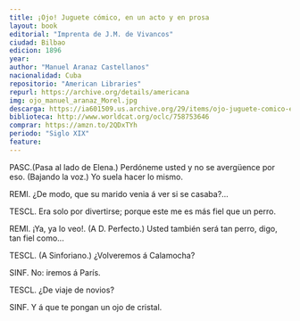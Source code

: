 ```yaml
---
title: ¡Ojo! Juguete cómico, en un acto y en prosa
layout: book
editorial: "Imprenta de J.M. de Vivancos"
ciudad: Bilbao
edicion: 1896
year: 
author: "Manuel Aranaz Castellanos"
nacionalidad: Cuba
repositorio: "American Libraries"
repurl: https://archive.org/details/americana
img: ojo_manuel_aranaz_Morel.jpg
descarga: https://ia601509.us.archive.org/29/items/ojo-juguete-comico-en-un-acto-y-en-prosa-por-manuel-aranaz-castellanos/%C2%A1Ojo%21%20Juguete%20c%C3%B3mico%2C%20en%20un%20acto%20y%20en%20prosa%20por%20Manuel%20Aranaz%20Castellanos.pdf
biblioteca: http://www.worldcat.org/oclc/758753646
comprar: https://amzn.to/2QDxTYh
periodo: "Siglo XIX"
feature: 
---
```

 
PASC.(Pasa al lado de Elena.) Perdóneme usted y no se avergüence por eso. (Bajando la voz.) Yo suela hacer lo mismo.
 
REMI. ¿De modo, que su marido venia á ver si se casaba?...
 
TESCL. Era solo por divertirse; porque este me es más fiel que un perro.
 
REMI. ¡Ya, ya lo veo!. (A D. Perfecto.) Usted también será tan perro, digo, tan fiel como...
 
TESCL. (A Sinforiano.) ¿Volveremos á Calamocha?
 
SINF. No: iremos á París.
 
TESCL. ¿De viaje de novios?
 
SINF. Y á que te pongan un ojo de cristal.
